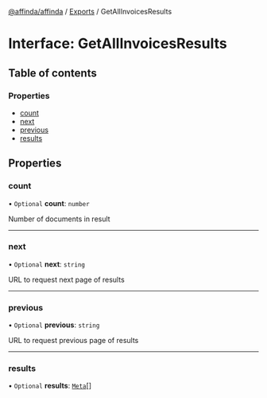 [@affinda/affinda](../README.md) / [Exports](../modules.md) / GetAllInvoicesResults

# Interface: GetAllInvoicesResults

## Table of contents

### Properties

- [count](GetAllInvoicesResults.md#count)
- [next](GetAllInvoicesResults.md#next)
- [previous](GetAllInvoicesResults.md#previous)
- [results](GetAllInvoicesResults.md#results)

## Properties

### count

• `Optional` **count**: `number`

Number of documents in result

___

### next

• `Optional` **next**: `string`

URL to request next page of results

___

### previous

• `Optional` **previous**: `string`

URL to request previous page of results

___

### results

• `Optional` **results**: [`Meta`](Meta.md)[]
